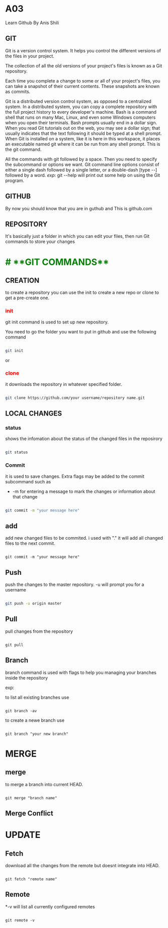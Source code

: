 # A03
Learn Github By Anis Shili

## **GIT**

Git is a version control system. It helps you control the different versions of the files in your project.

The collection of all the old versions of your project's files is known as a Git repository.

Each time you complete a change to some or all of your project's files, you can take a snapshot of their current contents. These snapshots are known as commits.

Git is a distributed version control system, as opposed to a centralized system. In a distributed system, you can copy a complete repository with the full project history to every developer's machine.
Bash is a command shell that runs on many Mac, Linux, and even some Windows computers when you open their terminals.
Bash prompts usually end in a dollar sign. When you read Git tutorials out on the web, you may see a dollar sign; that usually indicates that the text following it should be typed at a shell prompt.
When Git is installed on a system, like it is here in this workspace, it places an executable named git where it can be run from any shell prompt. This is the git command.

All the commands with git followed by a space.
Then you need to specify the subcommand or options we want.
Git command line options consist of either a single dash followed by a single letter, or a double-dash [type --] followed by a word.
*exp*: git --help will print out some help on using the Git program.

## **GITHUB**

By now you should know that you are in guthub and This is github.com

## **REPOSITORY**

It's basically just a folder in which you can edit your files, then run Git commands to store your changes


<h1 style="color:green"> # **GIT COMMANDS** </h1>


## CREATION
to create a repository you can use the init to create a new repo or clone to get a pre-create one.

<h3 style="color:red">init</h3>

git init command is used to set up new repository.

You need to go the folder you want to put in github and use the following command

```bash

git init

```

or

<h3 style="color:red">clone</h3>

it downloads the repository in whatever specified folder.

```bash

git clone https://github.com/your username/repository name.git
```

## LOCAL CHANGES

### status

shows the infomation about the status of the changed files in the reposirory

```bash

git status

```

### Commit

it is used to save changes. Extra flags may be added to the commit subcommand such as

* -m for entering a message to mark the changes or information about that change

```bash

git commit -m "your message here"

```

## add

add new changed files to be commited. i used with "." it will add all changed files to the next commit.

```git

git commit -m "your message here"

```

## Push

push the changes to the master repository. -u will prompt you for a username

```bash

git push -u origin master

```

## Pull

pull changes from the repository

```git

git pull
```



## Branch

branch command is used with flags to help you managing your branches inside the repository

exp:

to list all existing branches use

```git

git branch -av
```

to create a newe branch use

```git

git branch "your new branch"

```

# MERGE

## merge
to merge a branch into current HEAD.

```git

git merge "branch name"

```

## Merge Conflict

# UPDATE

## Fetch

download all the changes from the remote but doesnt integrate into HEAD.

```git

git fetch "remote name"

```

## Remote

*-v will list all currently configured remotes

```git

git remote -v

```

